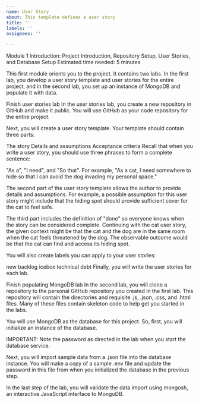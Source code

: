 ```yaml
---
name: User Story
about: This template defines a user story
title: ''
labels: ''
assignees: ''

---
```


Module 1 Introduction: Project Introduction, Repository Setup, User Stories, and Database Setup
Estimated time needed: 5 minutes

This first module orients you to the project. It contains two labs. In the first lab, you develop a user story template and user stories for the entire project, and in the second lab, you set up an instance of MongoDB and populate it with data.

Finish user stories lab
In the user stories lab, you create a new repository in GitHub and make it public. You will use GitHub as your code repository for the entire project.

Next, you will create a user story template. Your template should contain three parts:

The story
Details and assumptions
Acceptance criteria
Recall that when you write a user story, you should use three phrases to form a complete sentence:

"As a",
"I need", and
"So that".
For example, "As a cat, I need somewhere to hide so that I can avoid the dog invading my personal space."

The second part of the user story template allows the author to provide details and assumptions. For example, a possible assumption for this user story might include that the hiding spot should provide sufficient cover for the cat to feel safe.

The third part includes the definition of "done" so everyone knows when the story can be considered complete. Continuing with the cat user story, the given context might be that the cat and the dog are in the same room when the cat feels threatened by the dog. The observable outcome would be that the cat can find and access its hiding spot.

You will also create labels you can apply to your user stories:

new
backlog
icebox
technical debt
Finally, you will write the user stories for each lab.

Finish populating MongoDB lab
In the second lab, you will clone a repository to the personal GitHub repository you created in the first lab. This repository will contain the directories and requisite .js, .json, .css, and .html files. Many of these files contain skeleton code to help get you started in the labs.

You will use MongoDB as the database for this project. So, first, you will initialize an instance of the database.

IMPORTANT: Note the password as directed in the lab when you start the database service.

Next, you will import sample data from a .json file into the database instance. You will make a copy of a sample .env file and update the password in this file from when you initialized the database in the previous step.

In the last step of the lab, you will validate the data import using mongosh, an interactive JavaScript interface to MongoDB.
